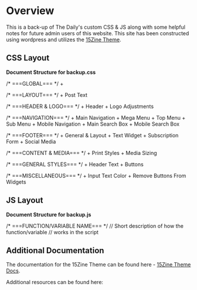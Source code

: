 # Overview

This is a back-up of The Daily's custom CSS & JS along with some helpful notes for future admin users of this website. This site has been constructed using wordpress and utilizes the [15Zine Theme](https://themeforest.net/item/15zine-hd-magazine-newspaper-wordpress-theme/10802918).


## CSS Layout

**Document Structure for backup.css**  

/* ===GLOBAL=== */
    +

/* ===LAYOUT=== */
    + Post Text
    
/* ===HEADER & LOGO=== */
    + Header
    + Logo Adjustments
    
/* ===NAVIGATION=== */
    + Main Navigation
    + Mega Menu
    + Top Menu
    + Sub Menu
    + Mobile Navigation
    + Main Search Box
    + Mobile Search Box
    
/* ===FOOTER=== */
    + General & Layout
    + Text Widget
    + Subscription Form
    + Social Media

/* ===CONTENT & MEDIA=== */
    + Print Styles
    + Media Sizing

/* ===GENERAL STYLES=== */
    + Header Text
    + Buttons

/* ===MISCELLANEOUS=== */
    + Input Text Color
    + Remove <PREV-NEXT> Buttons From Widgets
    


## JS Layout

**Document Structure for backup.js**  

/* ===FUNCTION/VARIABLE NAME=== */
// Short description of how the function/variable
// works in the script


## Additional Documentation

The documentation for the 15Zine Theme can be found here - [15Zine Theme Docs](http://docs.cubellthemes.com/15zine/).

Additional resources can be found here: